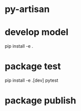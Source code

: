 # py-artisan








# develop model
pip install -e .

# package test
pip install -e .[dev]
pytest

# package publish

